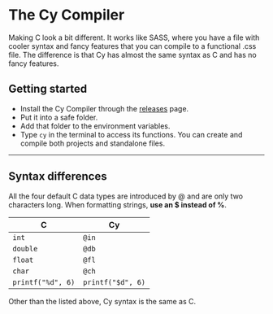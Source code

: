 # The Cy Compiler
Making C look a bit different. It works like SASS, where you have a file with cooler syntax and fancy features that you can compile to a functional .css file.
The difference is that Cy has almost the same syntax as C and has no fancy features.
## Getting started
- Install the Cy Compiler through the [releases](https://github.com/ariaoblige/cy-cmp/releases) page.
- Put it into a safe folder.
- Add that folder to the environment variables.
- Type `cy` in the terminal to access its functions. You can create and compile both projects and standalone files.
---
## Syntax differences
All the four default C data types are introduced by @ and are only two characters long. When formatting strings, **use an $ instead of %**.

| C                 | Cy                |
| ----------------- | ----------------- |
| `int`             | `@in`             |
| `double`          | `@db`             |
| `float`           | `@fl`             |
| `char`            | `@ch`             |
| `printf("%d", 6)` | `printf("$d", 6)` |

Other than the listed above, Cy syntax is the same as C.
